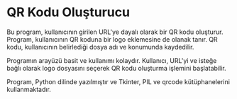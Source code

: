 # QR Kodu Oluşturucu

Bu program, kullanıcının girilen URL'ye dayalı olarak bir QR kodu oluşturur. Program, kullanıcının QR koduna bir logo eklemesine de olanak tanır. QR kodu, kullanıcının belirlediği dosya adı ve konumunda kaydedilir.

Programın arayüzü basit ve kullanımı kolaydır. Kullanıcı, URL'yi ve isteğe bağlı olarak logo dosyasını seçerek QR kodu oluşturma işlemini başlatabilir.

Program, Python dilinde yazılmıştır ve Tkinter, PIL ve qrcode kütüphanelerini kullanmaktadır.
